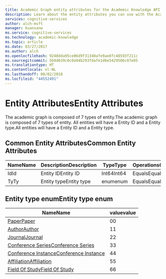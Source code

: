 ```yaml
---
title: Academic Graph entity attributes for the Academic Knowledge API | Microsoft Docs
description: Learn about the entity attributes you can use with the Academic Graph in the Academic Knowledge API.
services: cognitive-services
author: alch-msft
manager: kuansanw
ms.service: cognitive-services
ms.technology: academic-knowledge
ms.topic: article
ms.date: 03/27/2017
ms.author: alch
ms.openlocfilehash: 9240dda95ce06d9f31340afe9ae8fc48593f211c
ms.sourcegitcommit: 5b9d839c0c0a94b293fdafe1d6e5429506c07e05
ms.translationtype: HT
ms.contentlocale: nl-NL
ms.lasthandoff: 08/02/2018
ms.locfileid: "44552491"
---
```

# <a name="entity-attributes"></a><span data-ttu-id="44a97-103">Entity Attributes</span><span class="sxs-lookup"><span data-stu-id="44a97-103">Entity Attributes</span></span>

<span data-ttu-id="44a97-104">The academic graph is composed of 7 types of entity.</span><span class="sxs-lookup"><span data-stu-id="44a97-104">The academic graph is composed of 7 types of entity.</span></span> <span data-ttu-id="44a97-105">All entities will have a Entity ID and a Entity type.</span><span class="sxs-lookup"><span data-stu-id="44a97-105">All entities will have a Entity ID and a Entity type.</span></span>

## <a name="common-entity-attributes"></a><span data-ttu-id="44a97-106">Common Entity Attributes</span><span class="sxs-lookup"><span data-stu-id="44a97-106">Common Entity Attributes</span></span>
<span data-ttu-id="44a97-107">Name</span><span class="sxs-lookup"><span data-stu-id="44a97-107">Name</span></span>    |<span data-ttu-id="44a97-108">Description</span><span class="sxs-lookup"><span data-stu-id="44a97-108">Description</span></span>                |<span data-ttu-id="44a97-109">Type</span><span class="sxs-lookup"><span data-stu-id="44a97-109">Type</span></span>       | <span data-ttu-id="44a97-110">Operations</span><span class="sxs-lookup"><span data-stu-id="44a97-110">Operations</span></span>
------- | ------------------------- | --------- | ----------------------------
<span data-ttu-id="44a97-111">Id</span><span class="sxs-lookup"><span data-stu-id="44a97-111">Id</span></span>      |<span data-ttu-id="44a97-112">Entity ID</span><span class="sxs-lookup"><span data-stu-id="44a97-112">Entity ID</span></span>                  |<span data-ttu-id="44a97-113">Int64</span><span class="sxs-lookup"><span data-stu-id="44a97-113">Int64</span></span>      |<span data-ttu-id="44a97-114">Equals</span><span class="sxs-lookup"><span data-stu-id="44a97-114">Equals</span></span>
<span data-ttu-id="44a97-115">Ty</span><span class="sxs-lookup"><span data-stu-id="44a97-115">Ty</span></span>      |<span data-ttu-id="44a97-116">Entity type</span><span class="sxs-lookup"><span data-stu-id="44a97-116">Entity type</span></span>                |<span data-ttu-id="44a97-117">enum</span><span class="sxs-lookup"><span data-stu-id="44a97-117">enum</span></span>   |<span data-ttu-id="44a97-118">Equals</span><span class="sxs-lookup"><span data-stu-id="44a97-118">Equals</span></span>

## <a name="entity-type-enum"></a><span data-ttu-id="44a97-119">Entity type enum</span><span class="sxs-lookup"><span data-stu-id="44a97-119">Entity type enum</span></span>
<span data-ttu-id="44a97-120">Name</span><span class="sxs-lookup"><span data-stu-id="44a97-120">Name</span></span>                                                            |<span data-ttu-id="44a97-121">value</span><span class="sxs-lookup"><span data-stu-id="44a97-121">value</span></span>
----------------------------------------------------------------|-----
[<span data-ttu-id="44a97-122">Paper</span><span class="sxs-lookup"><span data-stu-id="44a97-122">Paper</span></span>](PaperEntityAttributes.md)                               |<span data-ttu-id="44a97-123">0</span><span class="sxs-lookup"><span data-stu-id="44a97-123">0</span></span>
[<span data-ttu-id="44a97-124">Author</span><span class="sxs-lookup"><span data-stu-id="44a97-124">Author</span></span>](AuthorEntityAttributes.md)                             |<span data-ttu-id="44a97-125">1</span><span class="sxs-lookup"><span data-stu-id="44a97-125">1</span></span>
[<span data-ttu-id="44a97-126">Journal</span><span class="sxs-lookup"><span data-stu-id="44a97-126">Journal</span></span>](JournalEntityAttributes.md)                           |<span data-ttu-id="44a97-127">2</span><span class="sxs-lookup"><span data-stu-id="44a97-127">2</span></span>
[<span data-ttu-id="44a97-128">Conference Series</span><span class="sxs-lookup"><span data-stu-id="44a97-128">Conference Series</span></span>](JournalEntityAttributes.md)                 |<span data-ttu-id="44a97-129">3</span><span class="sxs-lookup"><span data-stu-id="44a97-129">3</span></span>
[<span data-ttu-id="44a97-130">Conference Instance</span><span class="sxs-lookup"><span data-stu-id="44a97-130">Conference Instance</span></span>](ConferenceInstanceEntityAttributes.md)    |<span data-ttu-id="44a97-131">4</span><span class="sxs-lookup"><span data-stu-id="44a97-131">4</span></span>
[<span data-ttu-id="44a97-132">Affiliation</span><span class="sxs-lookup"><span data-stu-id="44a97-132">Affiliation</span></span>](AffiliationEntityAttributes.md)                   |<span data-ttu-id="44a97-133">5</span><span class="sxs-lookup"><span data-stu-id="44a97-133">5</span></span>
[<span data-ttu-id="44a97-134">Field Of Study</span><span class="sxs-lookup"><span data-stu-id="44a97-134">Field Of Study</span></span>](FieldsOfStudyEntityAttributes.md)                      |<span data-ttu-id="44a97-135">6</span><span class="sxs-lookup"><span data-stu-id="44a97-135">6</span></span>

